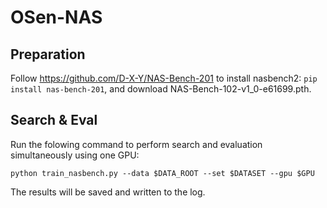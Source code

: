 # OSen-NAS

## Preparation
Follow https://github.com/D-X-Y/NAS-Bench-201 to install nasbench2:
`pip install nas-bench-201`, and download NAS-Bench-102-v1_0-e61699.pth.

## Search & Eval
Run the folowing command to perform search and evaluation simultaneously using one GPU:

`python train_nasbench.py --data $DATA_ROOT --set $DATASET --gpu $GPU`

The results will be saved and written to the log.